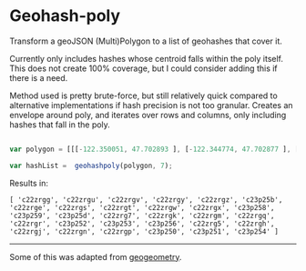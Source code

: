# Geohash-poly

Transform a geoJSON (Multi)Polygon to a list of geohashes that cover it.

Currently only includes hashes whose centroid falls within the poly itself.
This does not create 100% coverage, but I could consider adding this if there is a need.

Method used is pretty brute-force, but still relatively quick compared to alternative implementations if hash precision is not too granular. Creates an envelope around poly, and iterates over rows and columns, only including hashes that fall in the poly.


```javascript

var polygon = [[[-122.350051, 47.702893 ], [-122.344774, 47.702877 ], [-122.344777, 47.70324 ], [-122.341982, 47.703234 ], [-122.341959, 47.701421 ], [-122.339749, 47.701416 ], [-122.339704, 47.69776 ], [-122.341913, 47.697797 ], [-122.341905, 47.697071 ], [-122.344576, 47.697084 ], [-122.344609, 47.697807 ], [-122.349999, 47.697822 ], [-122.350051, 47.702893 ]]];

var hashList =  geohashpoly(polygon, 7);
```

Results in:
```
[ 'c22zrgg', 'c22zrgu', 'c22zrgv', 'c22zrgy', 'c22zrgz', 'c23p25b', 'c22zrge', 'c22zrgs', 'c22zrgt', 'c22zrgw', 'c22zrgx', 'c23p258', 'c23p259', 'c23p25d', 'c22zrg7', 'c22zrgk', 'c22zrgm', 'c22zrgq', 'c22zrgr', 'c23p252', 'c23p253', 'c23p256', 'c22zrg5', 'c22zrgh', 'c22zrgj', 'c22zrgn', 'c22zrgp', 'c23p250', 'c23p251', 'c23p254' ]
```

-------

Some of this was adapted from [geogeometry](http://github.com/jillesvangurp/geogeometry).
